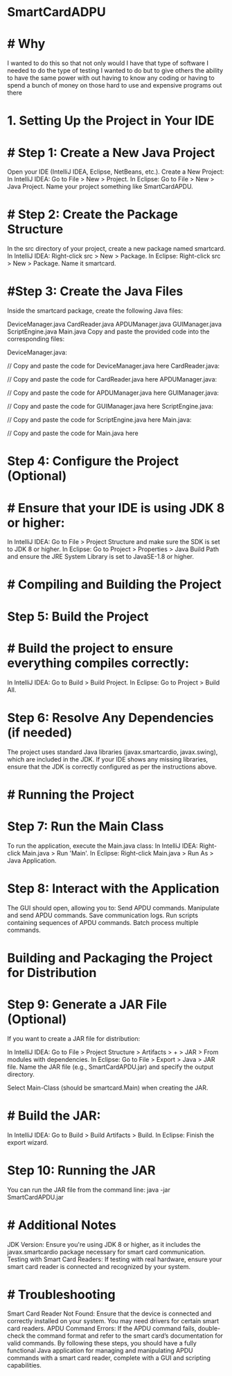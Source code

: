 # SmartCardADPU
  # # Why
  I wanted to do this so that not only would I have that type of software I needed to do the type of testing I wanted to do but to give others the ability to have the same power with out having to know any coding or having to spend a bunch of money on those hard to use and expensive programs out there

#  1. Setting Up the Project in Your IDE
# # Step 1: Create a New Java Project
Open your IDE (IntelliJ IDEA, Eclipse, NetBeans, etc.).
Create a New Project:
In IntelliJ IDEA: Go to File > New > Project.
In Eclipse: Go to File > New > Java Project.
Name your project something like SmartCardAPDU.
# # Step 2: Create the Package Structure
In the src directory of your project, create a new package named smartcard.
In IntelliJ IDEA: Right-click src > New > Package.
In Eclipse: Right-click src > New > Package.
Name it smartcard.
# #Step 3: Create the Java Files
Inside the smartcard package, create the following Java files:

DeviceManager.java
CardReader.java
APDUManager.java
GUIManager.java
ScriptEngine.java
Main.java
Copy and paste the provided code into the corresponding files:

DeviceManager.java:

// Copy and paste the code for DeviceManager.java here
CardReader.java:

// Copy and paste the code for CardReader.java here
APDUManager.java:

// Copy and paste the code for APDUManager.java here
GUIManager.java:

// Copy and paste the code for GUIManager.java here
ScriptEngine.java:

// Copy and paste the code for ScriptEngine.java here
Main.java:

// Copy and paste the code for Main.java here
# Step 4: Configure the Project (Optional)
# # Ensure that your IDE is using JDK 8 or higher:
In IntelliJ IDEA: Go to File > Project Structure and make sure the SDK is set to JDK 8 or higher.
In Eclipse: Go to Project > Properties > Java Build Path and ensure the JRE System Library is set to JavaSE-1.8 or higher.
# # Compiling and Building the Project
# Step 5: Build the Project
# # Build the project to ensure everything compiles correctly:
In IntelliJ IDEA: Go to Build > Build Project.
In Eclipse: Go to Project > Build All.
# Step 6: Resolve Any Dependencies (if needed)
The project uses standard Java libraries (javax.smartcardio, javax.swing), which are included in the JDK.
If your IDE shows any missing libraries, ensure that the JDK is correctly configured as per the instructions above.
# # Running the Project
# Step 7: Run the Main Class
To run the application, execute the Main.java class:
In IntelliJ IDEA: Right-click Main.java > Run 'Main'.
In Eclipse: Right-click Main.java > Run As > Java Application.
# Step 8: Interact with the Application
The GUI should open, allowing you to:
Send APDU commands.
Manipulate and send APDU commands.
Save communication logs.
Run scripts containing sequences of APDU commands.
Batch process multiple commands.
# Building and Packaging the Project for Distribution
# Step 9: Generate a JAR File (Optional)
If you want to create a JAR file for distribution:

In IntelliJ IDEA: Go to File > Project Structure > Artifacts > + > JAR > From modules with dependencies.
In Eclipse: Go to File > Export > Java > JAR file.
Name the JAR file (e.g., SmartCardAPDU.jar) and specify the output directory.

Select Main-Class (should be smartcard.Main) when creating the JAR.

# # Build the JAR:

In IntelliJ IDEA: Go to Build > Build Artifacts > Build.
In Eclipse: Finish the export wizard.
# Step 10: Running the JAR
You can run the JAR file from the command line:
java -jar SmartCardAPDU.jar
# # Additional Notes
JDK Version: Ensure you're using JDK 8 or higher, as it includes the javax.smartcardio package necessary for smart card communication.
Testing with Smart Card Readers: If testing with real hardware, ensure your smart card reader is connected and recognized by your system.
# # Troubleshooting
Smart Card Reader Not Found: Ensure that the device is connected and correctly installed on your system. You may need drivers for certain smart card readers.
APDU Command Errors: If the APDU command fails, double-check the command format and refer to the smart card’s documentation for valid commands.
By following these steps, you should have a fully functional Java application for managing and manipulating APDU commands with a smart card reader, complete with a GUI and scripting capabilities.
